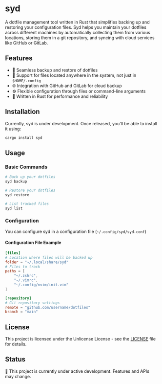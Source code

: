 # syd

A dotfile management tool written in Rust that simplifies backing up and restoring your configuration files. Syd helps you maintain your dotfiles across different machines by automatically collecting them from various locations, storing them in a git repository, and syncing with cloud services like GitHub or GitLab.

## Features

- 🔄 Seamless backup and restore of dotfiles
- 📁 Support for files located anywhere in the system, not just in `$HOME/.config`
- 🌐 Integration with GitHub and GitLab for cloud backup
- ⚙️ Flexible configuration through files or command-line arguments
- 🦀 Written in Rust for performance and reliability

## Installation

Currently, syd is under development. Once released, you'll be able to install it using:

```bash
cargo install syd
```

## Usage

### Basic Commands

```bash
# Back up your dotfiles
syd backup

# Restore your dotfiles
syd restore

# List tracked files
syd list
```

### Configuration

You can configure syd in a configuration file (`~/.config/syd/syd.conf`)

#### Configuration File Example

```toml
[files]
# Location where files will be backed up
folder = "~/.local/share/syd"
# Files to track
paths = [
    "~/.zshrc",
    "~/.vimrc",
    "~/.config/nvim/init.vim"
]

[repository]
# Git repository settings
remote = "github.com/username/dotfiles"
branch = "main"
```

## License

This project is licensed under the Unlicense License - see the [LICENSE](LICENSE) file for details.


## Status

🚧 This project is currently under active development. Features and APIs may change.


